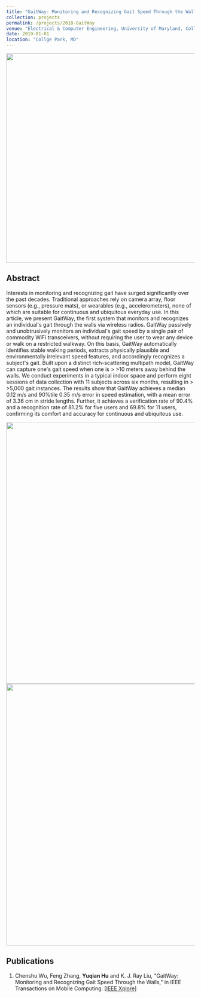 ```yaml
---
title: "GaitWay: Monitoring and Recognizing Gait Speed Through the Walls"
collection: projects
permalink: /projects/2018-GaitWay
venue: "Electrical & Computer Engineering, University of Maryland, Collge Park"
date: 2019-01-01
location: "Collge Park, MD"
---
```


<img src="https://yuqianhu09.github.io/images/gaitway_model.PNG" width="560">

Abstract
---------
Interests in monitoring and recognizing gait have surged significantly over the past decades. Traditional approaches rely on camera array, floor sensors (e.g., pressure mats), or wearables (e.g., accelerometers), none of which are suitable for continuous and ubiquitous everyday use. In this article, we present GaitWay, the first system that monitors and recognizes an individual's gait through the walls via wireless radios. GaitWay passively and unobtrusively monitors an individual's gait speed by a single pair of commodity WiFi transceivers, without requiring the user to wear any device or walk on a restricted walkway. On this basis, GaitWay automatically identifies stable walking periods, extracts physically plausible and environmentally irrelevant speed features, and accordingly recognizes a subject's gait. Built upon a distinct rich-scattering multipath model, GaitWay can capture one's gait speed when one is > >10 meters away behind the walls. We conduct experiments in a typical indoor space and perform eight sessions of data collection with 11 subjects across six months, resulting in > >5,000 gait instances. The results show that GaitWay achieves a median 0.12 m/s and 90%tile 0.35 m/s error in speed estimation, with a mean error of 3.36 cm in stride lengths. Further, it achieves a verification rate of 90.4% and a recognition rate of 81.2% for five users and 69.8% for 11 users, confirming its comfort and accuracy for continuous and ubiquitous use.

<img src="https://yuqianhu09.github.io/images/gaitway_speed.PNG" width="700">
<img src="https://yuqianhu09.github.io/images/gaitway_speed2.PNG" width="700">

Publications
---------
1. Chenshu Wu, Feng Zhang, **Yuqian Hu** and K. J. Ray Liu, "GaitWay: Monitoring and Recognizing Gait Speed Through the Walls," in IEEE Transactions on Mobile Computing. [[IEEE Xplore]](https://ieeexplore.ieee.org/abstract/document/9003416)



